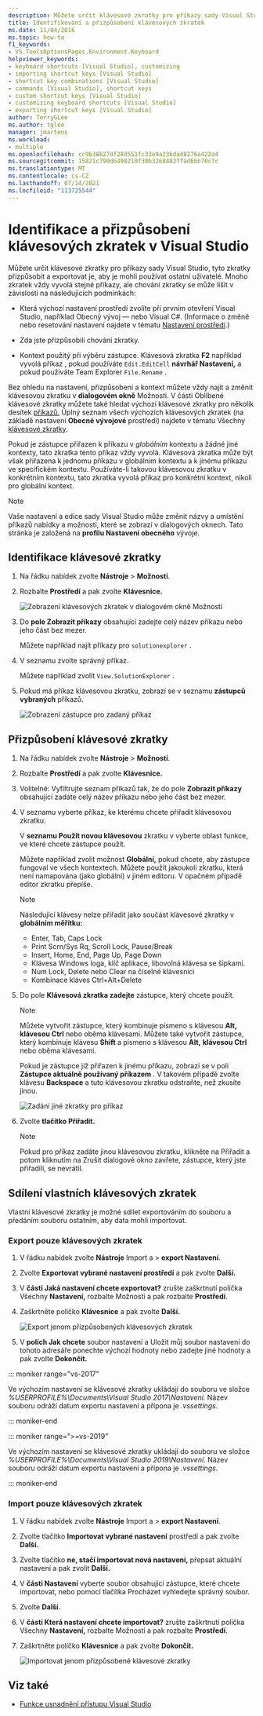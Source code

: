 ```yaml
---
description: Můžete určit klávesové zkratky pro příkazy sady Visual Studio, tyto zkratky přizpůsobit a exportovat je, aby je mohli používat ostatní uživatelé.
title: Identifikování a přizpůsobení klávesových zkratek
ms.date: 11/04/2016
ms.topic: how-to
f1_keywords:
- VS.ToolsOptionsPages.Environment.Keyboard
helpviewer_keywords:
- keyboard shortcuts [Visual Studio], customizing
- importing shortcut keys [Visual Studio]
- shortcut key combinations [Visual Studio]
- commands [Visual Studio], shortcut keys
- custom shortcut keys [Visual Studio]
- customizing keyboard shortcuts [Visual Studio]
- exporting shortcut keys [Visual Studio]
author: TerryGLee
ms.author: tglee
manager: jmartens
ms.workload:
- multiple
ms.openlocfilehash: cc9b38b27df28d551fc33e9a23bdad8276a422a4
ms.sourcegitcommit: 15821c790d6498210f30b3268402ffad6bb70c7c
ms.translationtype: MT
ms.contentlocale: cs-CZ
ms.lasthandoff: 07/14/2021
ms.locfileid: "113725544"
---
```

# <a name="identify-and-customize-keyboard-shortcuts-in-visual-studio"></a>Identifikace a přizpůsobení klávesových zkratek v Visual Studio

Můžete určit klávesové zkratky pro příkazy sady Visual Studio, tyto zkratky přizpůsobit a exportovat je, aby je mohli používat ostatní uživatelé. Mnoho zkratek vždy vyvolá stejné příkazy, ale chování zkratky se může lišit v závislosti na následujících podmínkách:

- Která výchozí nastavení prostředí zvolíte při prvním otevření Visual Studio, například Obecný vývoj &mdash; nebo Visual C#. (Informace o změně nebo resetování nastavení najdete v tématu [Nastavení prostředí](environment-settings.md).)

- Zda jste přizpůsobili chování zkratky.

- Kontext použitý při výběru zástupce. Klávesová zkratka **F2** například vyvolá příkaz , pokud používáte `Edit.EditCell` **návrhář Nastavení,** a pokud používáte Team Explorer `File.Rename` . 

Bez ohledu na nastavení, přizpůsobení a kontext můžete vždy najít a změnit klávesovou zkratku v **dialogovém okně** Možnosti. V části Oblíbené klávesové zkratky můžete také hledat výchozí klávesové zkratky pro několik desítek [příkazů.](../ide/default-keyboard-shortcuts-in-visual-studio.md#popular) Úplný seznam všech výchozích klávesových zkratek (na základě nastavení **Obecné vývojové** prostředí) najdete v tématu Všechny [klávesové zkratky](../ide/default-keyboard-shortcuts-in-visual-studio.md).

Pokud je zástupce přiřazen k příkazu v *globálním* kontextu a žádné jiné kontexty, tato zkratka tento příkaz vždy vyvolá. Klávesová zkratka může být však přiřazena k jednomu příkazu v globálním kontextu a k jinému příkazu ve specifickém kontextu. Používáte-li takovou klávesovou zkratku v konkrétním kontextu, tato zkratka vyvolá příkaz pro konkrétní kontext, nikoli pro globální kontext.

> [!NOTE]
> Vaše nastavení a edice sady Visual Studio může změnit názvy a umístění příkazů nabídky a možnosti, které se zobrazí v dialogových oknech. Tato stránka je založená na **profilu Nastavení obecného** vývoje.

## <a name="identify-a-keyboard-shortcut"></a>Identifikace klávesové zkratky

1. Na řádku nabídek zvolte **Nástroje**  >  **Možnosti**.

2. Rozbalte **Prostředí** a pak zvolte **Klávesnice.**

   ![Zobrazení klávesových zkratek v dialogovém okně Možnosti](../ide/media/optionskeyboard.png)

3. Do **pole Zobrazit příkazy** obsahující zadejte celý název příkazu nebo jeho část bez mezer.

   Můžete například najít příkazy pro `solutionexplorer` .

4. V seznamu zvolte správný příkaz.

    Můžete například zvolit `View.SolutionExplorer` .

5. Pokud má příkaz klávesovou zkratku, zobrazí se v seznamu **zástupců vybraných** příkazů.

   ![Zobrazení zástupce pro zadaný příkaz](../ide/media/viewshortcut.png)

## <a name="customize-a-keyboard-shortcut"></a>Přizpůsobení klávesové zkratky

1. Na řádku nabídek zvolte **Nástroje**  >  **Možnosti**.

2. Rozbalte **Prostředí** a pak zvolte **Klávesnice.**

3. Volitelné: Vyfiltrujte seznam příkazů tak, že do pole **Zobrazit příkazy** obsahující zadáte celý název příkazu nebo jeho část bez mezer.

4. V seznamu vyberte příkaz, ke kterému chcete přiřadit klávesovou zkratku.

   V **seznamu Použít novou klávesovou** zkratku v vyberte oblast funkce, ve které chcete zástupce použít.

   Můžete například zvolit možnost **Globální,** pokud chcete, aby zástupce fungoval ve všech kontextech. Můžete použít jakoukoli zkratku, která není namapována (jako globální) v jiném editoru. V opačném případě editor zkratku přepíše.

   > [!NOTE]
   > Následující klávesy nelze přiřadit jako součást klávesové zkratky v **globálním měřítku:**
   >
   > - Enter, Tab, Caps Lock
   > - Print Scrn/Sys Rq, Scroll Lock, Pause/Break
   > - Insert, Home, End, Page Up, Page Down
   > - Klávesa Windows loga, klíč aplikace, libovolná klávesa se šipkami.
   > - Num Lock, Delete nebo Clear na číselné klávesnici
   > - Kombinace kláves Ctrl+Alt+Delete

6. Do pole **Klávesová zkratka zadejte** zástupce, který chcete použít.

    > [!NOTE]
    > Můžete vytvořit zástupce, který kombinuje písmeno s klávesou **Alt,** **klávesou Ctrl** nebo oběma klávesami. Můžete také vytvořit zástupce, který kombinuje klávesu **Shift** a písmeno s klávesou **Alt,** **klávesou Ctrl** nebo oběma klávesami.

     Pokud je zástupce již přiřazen k jinému příkazu, zobrazí se v poli **Zástupce aktuálně používaný příkazem** . V takovém případě zvolte klávesu **Backspace** a tuto klávesovou zkratku odstraňte, než zkusíte jinou.

    ![Zadání jiné zkratky pro příkaz](../ide/media/reassignshortcut.png)

7. Zvolte **tlačítko Přiřadit.**

    > [!NOTE]
    > Pokud pro příkaz zadáte jinou klávesovou zkratku, klikněte na Přiřadit a potom kliknutím na Zrušit dialogové okno zavřete, zástupce, který jste přiřadili, se nevrátil. 

## <a name="share-custom-keyboard-shortcuts"></a>Sdílení vlastních klávesových zkratek

Vlastní klávesové zkratky je možné sdílet exportováním do souboru a předáním souboru ostatním, aby data mohli importovat.

### <a name="to-export-only-keyboard-shortcuts"></a>Export pouze klávesových zkratek

1. V řádku nabídek zvolte **Nástroje** Import a  >  **export Nastavení**.

2. Zvolte **Exportovat vybrané nastavení prostředí** a pak zvolte **Další.**

3. V **části Jaká nastavení chcete exportovat?** zrušte zaškrtnutí políčka Všechny  **Nastavení,** rozbalte Možnosti a pak rozbalte **Prostředí**.

4. Zaškrtněte políčko **Klávesnice** a pak zvolte **Další.**

   ![Export jenom přizpůsobených klávesových zkratek](../ide/media/exportshortcuts.png)

5. V **polích Jak chcete** soubor nastavení  a Uložit můj soubor nastavení do tohoto adresáře ponechte výchozí hodnoty nebo zadejte jiné hodnoty a pak zvolte **Dokončit.**

::: moniker range="vs-2017"

Ve výchozím nastavení se klávesové zkratky ukládají do souboru ve složce *%USERPROFILE%\Documents\Visual Studio 2017\Nastavení.* Název souboru odráží datum exportu nastavení a přípona je *.vssettings*.

::: moniker-end

::: moniker range=">=vs-2019"

Ve výchozím nastavení se klávesové zkratky ukládají do souboru ve složce *%USERPROFILE%\Documents\Visual Studio 2019\Nastavení.* Název souboru odráží datum exportu nastavení a přípona je *.vssettings*.

::: moniker-end

### <a name="to-import-only-keyboard-shortcuts"></a>Import pouze klávesových zkratek

1. V řádku nabídek zvolte **Nástroje** Import a  >  **export Nastavení**.

2. Zvolte tlačítko **Importovat vybrané nastavení** prostředí a pak zvolte **Další.**

3. Zvolte tlačítko **ne, stačí importovat nová nastavení,** přepsat aktuální nastavení a pak zvolit **Další.**

4. V **části Nastavení** vyberte soubor obsahující zástupce, které chcete importovat, nebo  pomocí tlačítka Procházet vyhledejte správný soubor.

5. Zvolte **Další**.

6. V **části Která nastavení chcete importovat?** zrušte zaškrtnutí políčka Všechny  **Nastavení,** rozbalte Možnosti a pak rozbalte **Prostředí**.

7. Zaškrtněte políčko **Klávesnice** a pak zvolte **Dokončit.**

   ![Importovat jenom přizpůsobené klávesové zkratky](../ide/media/importshortcuts.png)

## <a name="see-also"></a>Viz také

- [Funkce usnadnění přístupu Visual Studio](../ide/reference/accessibility-features-of-visual-studio.md)
